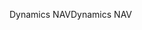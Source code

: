 <span data-ttu-id="58f91-101">Dynamics NAV</span><span class="sxs-lookup"><span data-stu-id="58f91-101">Dynamics NAV</span></span>